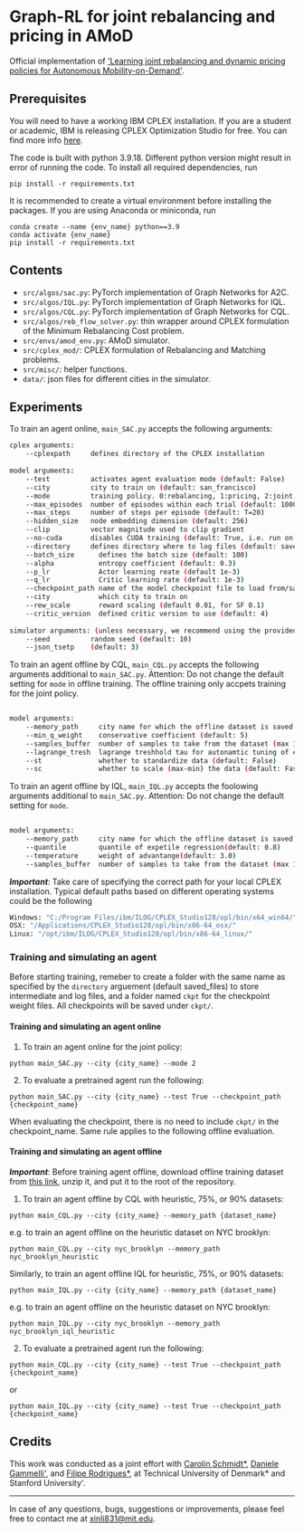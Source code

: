 # Graph-RL for joint rebalancing and pricing in AMoD
Official implementation of ['Learning joint rebalancing and dynamic pricing policies for Autonomous Mobility-on-Demand'](https://ieeexplore.ieee.org/abstract/document/11063454).

## Prerequisites

You will need to have a working IBM CPLEX installation. If you are a student or academic, IBM is releasing CPLEX Optimization Studio for free. You can find more info [here](https://community.ibm.com/community/user/datascience/blogs/xavier-nodet1/2020/07/09/cplex-free-for-students).

The code is built with python 3.9.18. Different python version might result in error of running the code. To install all required dependencies, run
```
pip install -r requirements.txt
```
It is recommended to create a virtual environment before installing the packages. If you are using Anaconda or miniconda, run
```
conda create --name {env_name} python==3.9
conda activate {env_name}
pip install -r requirements.txt
```

## Contents

* `src/algos/sac.py`: PyTorch implementation of Graph Networks for A2C.
* `src/algos/IQL.py`: PyTorch implementation of Graph Networks for IQL.
* `src/algos/CQL.py`: PyTorch implementation of Graph Networks for CQL.
* `src/algos/reb_flow_solver.py`: thin wrapper around CPLEX formulation of the Minimum Rebalancing Cost problem.
* `src/envs/amod_env.py`: AMoD simulator.
* `src/cplex_mod/`: CPLEX formulation of Rebalancing and Matching problems.
* `src/misc/`: helper functions.
* `data/`: json files for different cities in the simulator.

## Experiments

To train an agent online, `main_SAC.py` accepts the following arguments:
```bash
cplex arguments:
    --cplexpath     defines directory of the CPLEX installation
    
model arguments:
    --test          activates agent evaluation mode (default: False)
    --city          city to train on (default: san_francisco)
    --mode          training policy. 0:rebalancing, 1:pricing, 2:joint. (default: 1)
    --max_episodes  number of episodes within each trial (default: 10000)
    --max_steps     number of steps per episode (default: T=20)
    --hidden_size   node embedding dimension (default: 256)
    --clip          vector magnitude used to clip gradient
    --no-cuda       disables CUDA training (default: True, i.e. run on CPU)
    --directory     defines directory where to log files (default: saved_files)
    --batch_size      defines the batch size (default: 100)
    --alpha           entropy coefficient (default: 0.3)
    --p_lr            Actor learning reate (default 1e-3)
    --q_lr            Critic learning rate (default: 1e-3)
    --checkpoint_path name of the model checkpoint file to load from/save to. The checkpoint file will be saved to/load from path: ckpt/{checkpoint_path}.
    --city            which city to train on 
    --rew_scale       reward scaling (default 0.01, for SF 0.1)
    --critic_version  defined critic version to use (default: 4)
    
simulator arguments: (unless necessary, we recommend using the provided ones)
    --seed          random seed (default: 10)
    --json_tsetp    (default: 3)
```
To train an agent offline by CQL, `main_CQL.py` accepts the following arguments additional to `main_SAC.py`. Attention: Do not change the default setting for `mode` in offline training. The offline training only accpets training for the joint policy.
```bash
    
model arguments:
    --memory_path     city name for which the offline dataset is saved (default: nyc_brooklyn)
    --min_q_weight    conservative coefficient (default: 5)
    --samples_buffer  number of samples to take from the dataset (max 10000)
    --lagrange_tresh  lagrange treshhold tau for autonamtic tuning of eta 
    --st              whether to standardize data (default: False)
    --sc              whether to scale (max-min) the data (default: Fasle)     
```

To train an agent offline by IQL, `main_IQL.py` accepts the foolowing arguments additional to `main_SAC.py`. Attention: Do not change the default setting for `mode`.
```bash
    
model arguments:
    --memory_path     city name for which the offline dataset is saved (default: nyc_brooklyn)
    --quantile        quantile of expetile regression(default: 0.8)
    --temperature     weight of advantange(default: 3.0)
    --samples_buffer  number of samples to take from the dataset (max 10000)
```

***Important***: Take care of specifying the correct path for your local CPLEX installation. Typical default paths based on different operating systems could be the following
```bash
Windows: "C:/Program Files/ibm/ILOG/CPLEX_Studio128/opl/bin/x64_win64/"
OSX: "/Applications/CPLEX_Studio128/opl/bin/x86-64_osx/"
Linux: "/opt/ibm/ILOG/CPLEX_Studio128/opl/bin/x86-64_linux/"
```
### Training and simulating an agent
Before starting training, remeber to create a folder with the same name as specified by the `directory` arguement (default saved_files) to store intermediate and log files, and a folder named `ckpt` for the checkpoint weight files. All checkpoints will be saved under `ckpt/`.
#### Training and simulating an agent online
1. To train an agent online for the joint policy:
```
python main_SAC.py --city {city_name} --mode 2
```
2. To evaluate a pretrained agent run the following:
```
python main_SAC.py --city {city_name} --test True --checkpoint_path {checkpoint_name}
```
When evaluating the checkpoint, there is no need to include `ckpt/` in the checkpoint_name. Same rule applies to the following offline evaluation.
#### Training and simulating an agent offline
***Important***: Before training agent offline, download offline training dataset from [this link](https://www.dropbox.com/scl/fi/daeuygfz5z2tlmvh4foia/Replaymemories.zip?rlkey=nr16hfc3bk29741w2mq33f0zb&st=ljjvkdja&dl=0), unzip it, and put it to the root of the repository.
1. To train an agent offline by CQL with heuristic, 75%, or 90% datasets:
```
python main_CQL.py --city {city_name} --memory_path {dataset_name}
```
e.g. to train an agent offline on the heuristic dataset on NYC brooklyn: 
```
python main_CQL.py --city nyc_brooklyn --memory_path nyc_brooklyn_heuristic
```
Similarly, to train an agent offline IQL for heuristic, 75%, or 90% datasets:
```
python main_IQL.py --city {city_name} --memory_path {dataset_name}
```
e.g. to train an agent offline on the heuristic dataset on NYC brooklyn: 
```
python main_IQL.py --city nyc_brooklyn --memory_path nyc_brooklyn_iql_heuristic
```
2. To evaluate a pretrained agent run the following:
```
python main_CQL.py --city {city_name} --test True --checkpoint_path {checkpoint_name}
```
or
```
python main_IQL.py --city {city_name} --test True --checkpoint_path {checkpoint_name}
```

## Credits
This work was conducted as a joint effort with [Carolin Schmidt*](https://scholar.google.com/citations?user=-0zHX8oAAAAJ&hl=en), [Daniele Gammelli'](https://danielegammelli.github.io/), and [Filipe Rodrigues*](http://fprodrigues.com/), at Technical University of Denmark* and Stanford University'.

----------
In case of any questions, bugs, suggestions or improvements, please feel free to contact me at xinli831@mit.edu.
